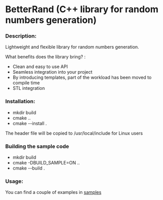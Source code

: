    # BetterRand (C++ library for random numbers generation)
 ### Description: 
 Lightweight and flexible library for random numbers generation.
 
 What benefits does the library bring? :
 -  Clean and easy to use API
 -  Seamless integration into your project
 -  By introducing templates, part of the workload has been moved to compile time
 -  STL integration
### Installation:
-  mkdir build
-  cmake ..
-  cmake --install .
  
The header file will be copied to /usr/local/include for Linux users
### Building the sample code
-  mkdir build
-  cmake -DBUILD_SAMPLE=ON ..
-  cmake --build .
### Usage:
You can find a couple of examples in [samples](samples/main.cpp)
